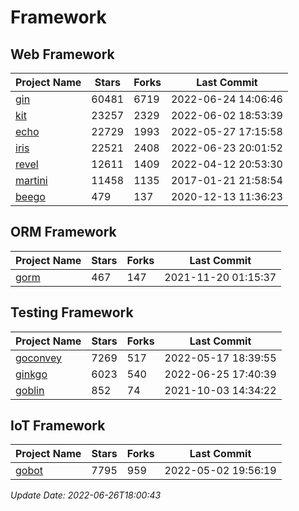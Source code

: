 # Framework

## Web Framework
| Project Name | Stars | Forks | Last Commit |
| ------------ | ----- | ----- | ----------- |
| [gin](https://github.com/gin-gonic/gin) | 60481 | 6719 | 2022-06-24 14:06:46 |
| [kit](https://github.com/go-kit/kit) | 23257 | 2329 | 2022-06-02 18:53:39 |
| [echo](https://github.com/labstack/echo) | 22729 | 1993 | 2022-05-27 17:15:58 |
| [iris](https://github.com/kataras/iris) | 22521 | 2408 | 2022-06-23 20:01:52 |
| [revel](https://github.com/revel/revel) | 12611 | 1409 | 2022-04-12 20:53:30 |
| [martini](https://github.com/go-martini/martini) | 11458 | 1135 | 2017-01-21 21:58:54 |
| [beego](https://github.com/astaxie/beego) | 479 | 137 | 2020-12-13 11:36:23 |

## ORM Framework
| Project Name | Stars | Forks | Last Commit |
| ------------ | ----- | ----- | ----------- |
| [gorm](https://github.com/jinzhu/gorm) | 467 | 147 | 2021-11-20 01:15:37 |

## Testing Framework
| Project Name | Stars | Forks | Last Commit |
| ------------ | ----- | ----- | ----------- |
| [goconvey](https://github.com/smartystreets/goconvey) | 7269 | 517 | 2022-05-17 18:39:55 |
| [ginkgo](https://github.com/onsi/ginkgo) | 6023 | 540 | 2022-06-25 17:40:39 |
| [goblin](https://github.com/franela/goblin) | 852 | 74 | 2021-10-03 14:34:22 |

## IoT Framework
| Project Name | Stars | Forks | Last Commit |
| ------------ | ----- | ----- | ----------- |
| [gobot](https://github.com/hybridgroup/gobot) | 7795 | 959 | 2022-05-02 19:56:19 |

*Update Date: 2022-06-26T18:00:43*